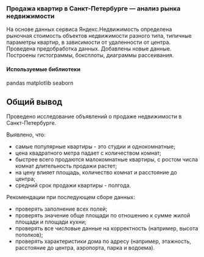 ### Продажа квартир в Санкт-Петербурге — анализ рынка недвижимости

На основе данных сервиса Яндекс.Недвижимость определена рыночная стоимость
объектов недвижимости разного типа, типичные параметры квартир, в зависимости от
удаленности от центра. Проведена предобработка данных. Добавлены новые данные.
Построены гистограммы, боксплоты, диаграммы рассеивания.


#### Используемые библиотеки
pandas matplotlib seaborn

## Общий вывод

Проведено исследование объявлений о продаже недвижимости в Санкт-Петербурге.

Выявлено, что:

* самые популярные квартиры - это студии и однокомнатные;
* цена квадратного метра падает с количеством комнат;
* быстрее всего продаются малокомнатные квартиры, с ростом числа комнат длительность продажи растет;
* на цену влияет площадь, количество комнат и расстояние до центра;
* средний срок продажи квартиры - полгода.


Рекомендации при последующем сборе данных:

* проверять заполнение всех полей;
* проверять значение обще площади по отношению к сумме жилой площади и площади кухни;
* проверять все числовые данные на корректность (например, высота потолков);
* проверять характеристики дома по адресу (например, этажность, расстояние до центра, аэропорта, парка и водоема).
